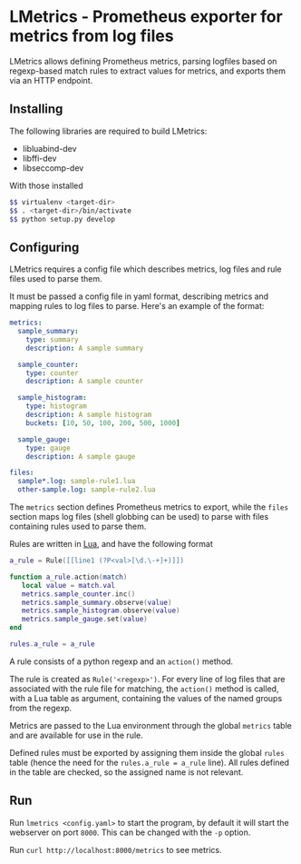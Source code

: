 # LMetrics - Prometheus exporter for metrics from log files #

LMetrics allows defining Prometheus metrics, parsing logfiles based on
regexp-based match rules to extract values for metrics, and exports them via an
HTTP endpoint.


## Installing ##

The following libraries are required to build LMetrics:

* libluabind-dev
* libffi-dev
* libseccomp-dev

With those installed

```bash
$$ virtualenv <target-dir>
$$ . <target-dir>/bin/activate
$$ python setup.py develop
```

## Configuring ##

LMetrics requires a config file which describes metrics, log files and rule
files used to parse them.

It must be passed a config file in yaml format, describing metrics and mapping
rules to log files to parse. Here's an example of the format:

```yaml
metrics:
  sample_summary:
    type: summary
    description: A sample summary

  sample_counter:
    type: counter
    description: A sample counter

  sample_histogram:
    type: histogram
    description: A sample histogram
    buckets: [10, 50, 100, 200, 500, 1000]

  sample_gauge:
    type: gauge
    description: A sample gauge

files:
  sample*.log: sample-rule1.lua
  other-sample.log: sample-rule2.lua
```

The `metrics` section defines Prometheus metrics to export, while the `files`
section maps log files (shell globbing can be used) to parse with files
containing rules used to parse them.

Rules are written in [Lua](https://www.lua.org/), and have the following format

```lua
a_rule = Rule([[line1 (?P<val>[\d.\-+]+)]])

function a_rule.action(match)
   local value = match.val
   metrics.sample_counter.inc()
   metrics.sample_summary.observe(value)
   metrics.sample_histogram.observe(value)
   metrics.sample_gauge.set(value)
end

rules.a_rule = a_rule
```

A rule consists of a python regexp and an `action()` method.

The rule is created as `Rule('<regexp>')`. For every line of log files that are
associated with the rule file for matching, the `action()` method is called,
with a Lua table as argument, containing the values of the named groups from
the regexp.

Metrics are passed to the Lua environment through the global `metrics` table
and are available for use in the rule.

Defined rules must be exported by assigning them inside the global `rules`
table (hence the need for the `rules.a_rule = a_rule` line). All rules defined
in the table are checked, so the assigned name is not relevant.


## Run ##

Run `lmetrics <config.yaml>` to start the program, by default it will start the
webserver on port `8000`. This can be changed with the `-p` option.

Run `curl http://localhost:8000/metrics` to see metrics.
